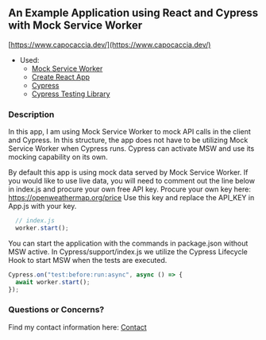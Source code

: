 ## An Example Application using React and Cypress with Mock Service Worker

[https://www.capocaccia.dev/](https://www.capocaccia.dev/)

- Used:
  - [Mock Service Worker](https://mswjs.io/)
  - [Create React App](https://reactjs.org/docs/create-a-new-react-app.html)
  - [Cypress](https://www.cypress.io/)
  - [Cypress Testing Library](https://testing-library.com/docs/cypress-testing-library/intro/)

### Description

In this app, I am using Mock Service Worker to mock API calls in the client and Cypress. In this structure, the app does not have to be utilizing Mock Service Worker when Cypress runs. Cypress can activate MSW and use its mocking capability on its own.

By default this app is using mock data served by Mock Service Worker. If you would like to use live data, you will need to comment out the line below in index.js and procure your own free API key.
Procure your own key here: https://openweathermap.org/price
Use this key and replace the API_KEY in App.js with your key.

```javascript
  // index.js
  worker.start();
```

You can start the application with the commands in package.json without MSW active. In Cypress/support/index.js we utilize the Cypress Lifecycle Hook to start MSW when the tests are executed.

```javascript
Cypress.on("test:before:run:async", async () => {
  await worker.start();
});
```

### Questions or Concerns?

Find my contact information here: [Contact](https://www.capocaccia.dev/#footer)
